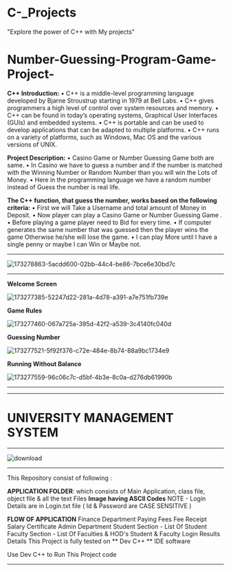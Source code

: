 # C-_Projects
"Explore the power of C++ with My projects"
# Number-Guessing-Program-Game-Project-
**C++ Introduction:** • C++ is a middle-level programming language developed by Bjarne Stroustrup starting in 1979 at Bell Labs. • C++ gives programmers a high level of control over system resources and memory. • C++ can be found in today’s operating systems, Graphical User Interfaces (GUIs) and embedded systems. • C++ is portable and can be used to develop applications that can be adapted to multiple platforms. • C++ runs on a variety of platforms, such as Windows, Mac OS and the various versions of UNIX.

**Project Description:** • Casino Game or Number Guessing Game both are same. • In Casino we have to guess a number and if the number is matched with the Winning Number or Random Number than you will win the Lots of Money. • Here in the programming language we have a random number instead of Guess the number is real life.

**The C++ function, that guess the number, works based on the following criteria:** • First we will Take a Username and total amount of Money in Deposit. • Now player can play a Casino Game or Number Guessing Game . • Before playing a game player need to Bid for every time. • If computer generates the same number that was guessed then the player wins the game Otherwise he/she will lose the game. • I can play More until I have a single penny or maybe I can Win or Maybe not.
_____________________________________________________________________________________________________________________________________________________________________________________________________________________

![173278863-5acdd600-02bb-44c4-be86-7bce6e30bd7c](https://github.com/Ashok-713/Cpp_Projects/assets/102814093/6129b59c-5b21-49e6-80a4-df007b0890e6)
_____________________________________________________________________________________________________________________________________________________________________________________________________________________

**Welcome Screen**

![173277385-52247d22-281a-4d78-a391-a7e751fb739e](https://github.com/Ashok-713/Cpp_Projects/assets/102814093/39167f83-c235-46aa-b28d-26d34be52bba)

**Game Rules**

![173277460-067a725a-395d-42f2-a539-3c4140fc040d](https://github.com/Ashok-713/Cpp_Projects/assets/102814093/f5a75406-aaea-40eb-8827-c23954ba4222)

**Guessing Number**

![173277521-5f92f376-c72e-484e-8b74-88a9bc1734e9](https://github.com/Ashok-713/Cpp_Projects/assets/102814093/424043e7-e3c7-454c-81d7-65460fe7efdd)

**Running Without Balance**

![173277559-96c06c7c-d5bf-4b3e-8c0a-d276db61990b](https://github.com/Ashok-713/Cpp_Projects/assets/102814093/24689e96-1478-433b-be9f-b746ab536886)

_____________________________________________________________________________________________________________________________________________________________________________________________________________________
_____________________________________________________________________________________________________________________________________________________________________________________________________________________

# UNIVERSITY MANAGEMENT SYSTEM
_____________________________________________________________________________________________________________________________________________________________________________________________________________________
![download](https://github.com/Ashok-713/Cpp_Projects/assets/102814093/a8db08ae-b629-469a-b5da-ce18a69a7e15)

_____________________________________________________________________________________________________________________________________________________________________________________________________________________
This Repository consist of following :

**APPLICATION FOLDER**: which consists of Main Application, class file, object file & all the text Files
**Image having ASCII Codes**
NOTE - Login Details are in Login.txt file ( Id & Password are CASE SENSITIVE )

**FLOW OF APPLICATION**
Finance Department
Paying Fees
Fee Receipt
Salary Certificate
Admin Department
Student Section - List Of Student
Faculty Section - List Of Faculties & HOD's
Student & Faculty Login
Results
Details
This Project is fully tested on ** Dev C++ ** IDE software

Use Dev C++ to Run This Project code
_____________________________________________________________________________________________________________________________________________________________________________________________________________________





